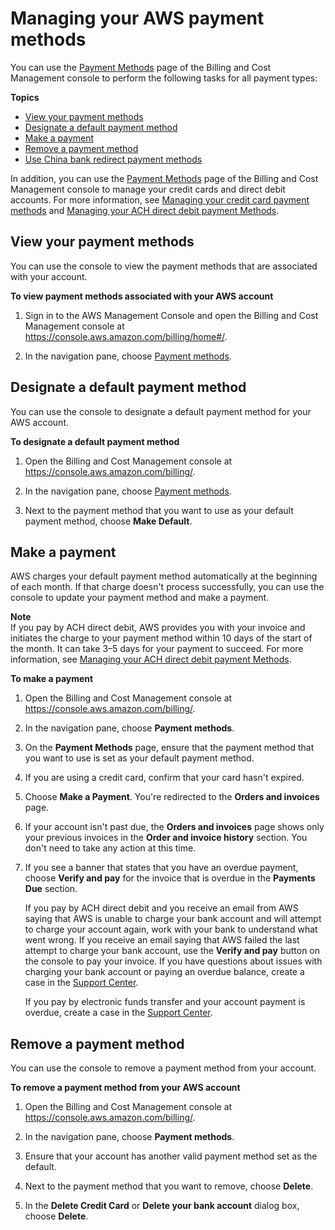 # Managing your AWS payment methods<a name="manage-payment-method"></a>

You can use the [Payment Methods](https://console.aws.amazon.com/billing/home#/paymentmethods) page of the Billing and Cost Management console to perform the following tasks for all payment types:

**Topics**
+ [View your payment methods](#manage-view-credit)
+ [Designate a default payment method](#manage-designate-default)
+ [Make a payment](#manage-making-a-payment)
+ [Remove a payment method](#manage-remove-credit)
+ [Use China bank redirect payment methods](manage-cny-payment.md)

In addition, you can use the [Payment Methods](https://console.aws.amazon.com/billing/home#/paymentmethods) page of the Billing and Cost Management console to manage your credit cards and direct debit accounts\. For more information, see [Managing your credit card payment methods](manage-cc.md) and [Managing your ACH direct debit payment Methods](manage-debit.md)\.

## View your payment methods<a name="manage-view-credit"></a>

You can use the console to view the payment methods that are associated with your account\.<a name="view-credit"></a>

**To view payment methods associated with your AWS account**

1. Sign in to the AWS Management Console and open the Billing and Cost Management console at [https://console\.aws\.amazon\.com/billing/home\#/](https://console.aws.amazon.com/billing/home)\.

1. In the navigation pane, choose [Payment methods](https://console.aws.amazon.com/billing/home#/paymentmethods)\. 

## Designate a default payment method<a name="manage-designate-default"></a>

You can use the console to designate a default payment method for your AWS account\.<a name="designate-default"></a>

**To designate a default payment method**

1. Open the Billing and Cost Management console at [https://console\.aws\.amazon\.com/billing/](https://console.aws.amazon.com/billing/home?#/)\.

1. In the navigation pane, choose [Payment methods](https://console.aws.amazon.com/billing/home#/paymentmethods)\. 

1. Next to the payment method that you want to use as your default payment method, choose **Make Default**\.

## Make a payment<a name="manage-making-a-payment"></a>

AWS charges your default payment method automatically at the beginning of each month\. If that charge doesn't process successfully, you can use the console to update your payment method and make a payment\.

**Note**  
If you pay by ACH direct debit, AWS provides you with your invoice and initiates the charge to your payment method within 10 days of the start of the month\. It can take 3–5 days for your payment to succeed\. For more information, see [Managing your ACH direct debit payment Methods](manage-debit.md)\.<a name="making-a-payment"></a>

**To make a payment**

1. Open the Billing and Cost Management console at [https://console\.aws\.amazon\.com/billing/](https://console.aws.amazon.com/billing/home?#/)\.

1. In the navigation pane, choose **Payment methods**\.

1. On the **Payment Methods** page, ensure that the payment method that you want to use is set as your default payment method\.

1. If you are using a credit card, confirm that your card hasn't expired\.

1. Choose **Make a Payment**\. You're redirected to the **Orders and invoices** page\.

1. If your account isn't past due, the **Orders and invoices** page shows only your previous invoices in the **Order and invoice history** section\. You don't need to take any action at this time\.

1. If you see a banner that states that you have an overdue payment, choose **Verify and pay** for the invoice that is overdue in the **Payments Due** section\.

   If you pay by ACH direct debit and you receive an email from AWS saying that AWS is unable to charge your bank account and will attempt to charge your account again, work with your bank to understand what went wrong\. If you receive an email saying that AWS failed the last attempt to charge your bank account, use the **Verify and pay** button on the console to pay your invoice\. If you have questions about issues with charging your bank account or paying an overdue balance, create a case in the [Support Center](https://console.aws.amazon.com/support/home?#)\.

   If you pay by electronic funds transfer and your account payment is overdue, create a case in the [Support Center](https://console.aws.amazon.com/support/home?#)\.

## Remove a payment method<a name="manage-remove-credit"></a>

You can use the console to remove a payment method from your account\.<a name="remove-credit"></a>

**To remove a payment method from your AWS account**

1. Open the Billing and Cost Management console at [https://console\.aws\.amazon\.com/billing/](https://console.aws.amazon.com/billing/home?#/)\.

1. In the navigation pane, choose **Payment methods**\.

1. Ensure that your account has another valid payment method set as the default\.

1. Next to the payment method that you want to remove, choose **Delete**\.

1. In the **Delete Credit Card** or **Delete your bank account** dialog box, choose **Delete**\.